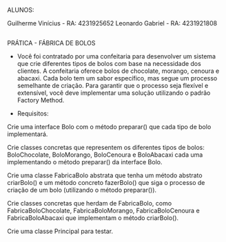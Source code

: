 ALUNOS:

Guilherme Vinícius - RA: 4231925652
Leonardo Gabriel - RA: 4231921808

##

PRÁTICA - FÁBRICA DE BOLOS

- Você foi contratado por uma confeitaria para desenvolver um sistema que crie diferentes tipos de bolos com base na necessidade dos clientes. A confeitaria oferece bolos de chocolate, morango, cenoura e abacaxi. Cada bolo tem um sabor específico, mas segue um processo semelhante de criação. Para garantir que o processo seja flexível e extensível, você deve implementar uma solução utilizando o padrão Factory Method.



- Requisitos:
  
Crie uma interface Bolo com o método preparar() que cada tipo de bolo implementará.

Crie classes concretas que representem os diferentes tipos de bolos: BoloChocolate, BoloMorango, BoloCenoura e BoloAbacaxi cada uma implementando o método preparar() da interface Bolo.

Crie uma classe FabricaBolo abstrata que tenha um método abstrato criarBolo() e um método concreto fazerBolo() que siga o processo de criação de um bolo (utilizando o método preparar()).

Crie classes concretas que herdam de FabricaBolo, como FabricaBoloChocolate, FabricaBoloMorango, FabricaBoloCenoura e FabricaBoloAbacaxi que implementam o método criarBolo().

Crie uma classe Principal para testar.
